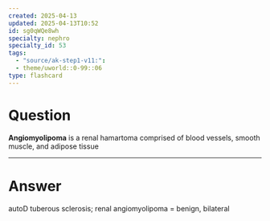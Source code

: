 ```yaml
---
created: 2025-04-13
updated: 2025-04-13T10:52
id: sg0qWQe8wh
specialty: nephro
specialty_id: 53
tags:
  - "source/ak-step1-v11:": 
  - theme/uworld::0-99::06
type: flashcard
---
```


# Question
**Angiomyolipoma** is a renal hamartoma comprised of blood vessels, smooth muscle, and adipose tissue

---

# Answer
autoD tuberous sclerosis; renal angiomyolipoma = benign, bilateral